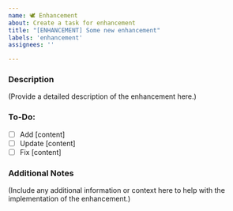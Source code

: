 ```yaml
---
name: 🕊 Enhancement
about: Create a task for enhancement
title: "[ENHANCEMENT] Some new enhancement"
labels: 'enhancement'
assignees: ''

---
```


### Description

(Provide a detailed description of the enhancement here.)

### To-Do:

- [ ] Add [content]
- [ ] Update [content]
- [ ] Fix [content]

### Additional Notes

(Include any additional information or context here to help with the implementation of the enhancement.)